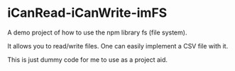 # iCanRead-iCanWrite-imFS

A demo project of how to use the npm library fs (file system). 

It allows you to read/write files. One can easily implement a CSV file with it.

This is just dummy code for me to use as a project aid.
